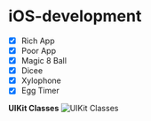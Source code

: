 # iOS-development

- [x] Rich App
- [x] Poor App
- [x] Magic 8 Ball
- [x] Dicee
- [x] Xylophone
- [x] Egg Timer

**UIKit Classes**
![UIKit Classes](https://finalizedotcom.files.wordpress.com/2012/12/uikit_classes.jpg)
